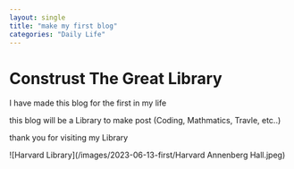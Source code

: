 ```yaml
---
layout: single
title: "make my first blog"
categories: "Daily Life"
---
```


# Construst The Great Library
I have made this blog for the first in my life

this blog will be a Library to make post (Coding, Mathmatics, Travle, etc..)

thank you for visiting my Library

![Harvard Library](/images/2023-06-13-first/Harvard Annenberg Hall.jpeg)
